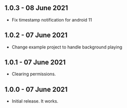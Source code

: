 ## 1.0.3 - 08 June 2021

* Fix timestamp notification for android 11

## 1.0.2 - 07 June 2021

* Change example project to handle background playing

## 1.0.1 - 07 June 2021

* Clearing permissions.

## 1.0.0 - 07 June 2021

* Initial release. It works.
